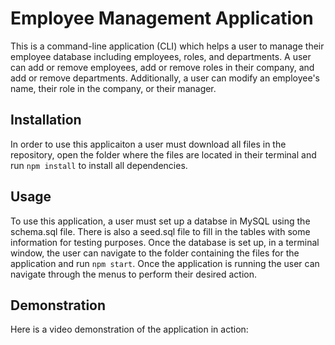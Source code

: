 # Employee Management Application

This is a command-line application (CLI) which helps a user to manage their employee database including employees, roles, and departments. A user can add or remove employees, add or remove roles in their company, and add or remove departments. Additionally, a user can modify an employee's name, their role in the company, or their manager.

## Installation

In order to use this applicaiton a user must download all files in the repository, open the folder where the files are located in their terminal and run ``npm install`` to install all dependencies.

## Usage

To use this application, a user must set up a databse in MySQL using the schema.sql file. There is also a seed.sql file to fill in the tables with some information for testing purposes. Once the database is set up, in a terminal window, the user can navigate to the folder containing the files for the application and run ``npm start``. Once the application is running the user can navigate through the menus to perform their desired action.

## Demonstration

Here is a video demonstration of the application in action:

